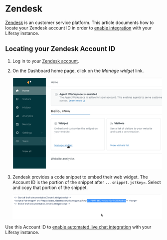 # Zendesk

[Zendesk](https://www.zendesk.com/) is an customer service platform. This article documents how to locate your Zendesk account ID in order to [enable integration](../enabling-automated-live-chat-systems.md) with your Liferay instance.

## Locating your Zendesk Account ID

1. Log in to your [Zendesk account](https://www.zendesk.com/login/#login).

1. On the Dashboard home page, click on the *Manage widget* link. <!-- Is this always where the link will be? -->

    ![Dashboard page](./zendesk/images/01.png)

1. Zendesk provides a code snippet to embed their web widget. The Account ID is the portion of the snippet after `...snippet.js?key=`. Select and copy that portion of the snippet.

   ![Example](./zendesk/images/03.png)

Use this Account ID to [enable automated live chat integration](../enabling-automated-live-chat-systems.md) with your Liferay instance.
